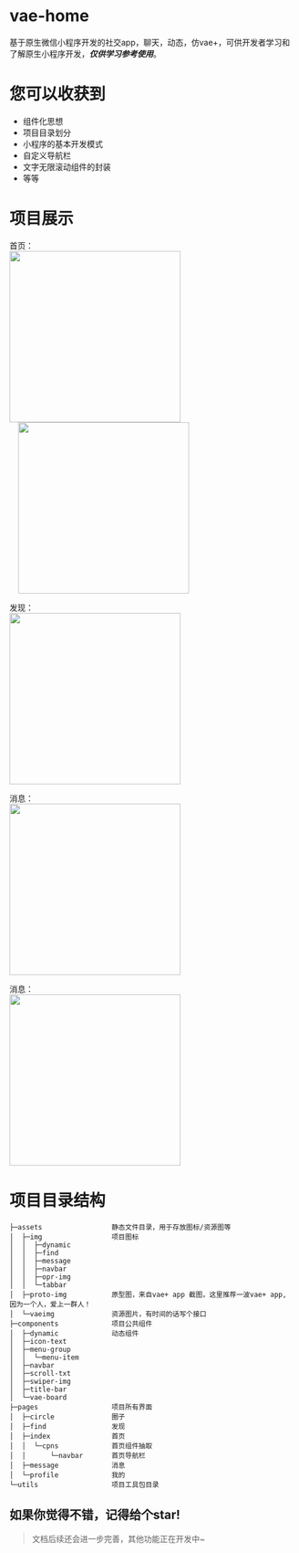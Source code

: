 # vae-home

基于原生微信小程序开发的社交app，聊天，动态，仿vae+，可供开发者学习和了解原生小程序开发，***仅供学习参考使用***。

# 您可以收获到

- 组件化思想
- 项目目录划分
- 小程序的基本开发模式
- 自定义导航栏
- 文字无限滚动组件的封装
- 等等

# 项目展示

首页：
<br>
<img src="https://github.com/phk422/vae-home/blob/main/assets/proto-img/vaehome.png?raw=true" width="300px" />
<img src="https://github.com/phk422/vae-home/blob/main/assets/proto-img/vaehome2.png?raw=true" width="300px" style="margin-left: 15px;" />

发现：
<br>
<img src="https://github.com/phk422/vae-home/blob/main/assets/proto-img/find.png?raw=true" width="300px" />

消息：
<br>
<img src="https://github.com/phk422/vae-home/blob/main/assets/proto-img/message.jpg?raw=true" width="300px" />

消息：
<br>
<img src="https://github.com/phk422/vae-home/blob/main/assets/proto-img/profile.jpg?raw=true" width="300px" />

# 项目目录结构

```
├─assets                 静态文件目录，用于存放图标/资源图等
│  ├─img                 项目图标
│  │  ├─dynamic
│  │  ├─find
│  │  ├─message
│  │  ├─navbar
│  │  ├─opr-img
│  │  └─tabbar
│  ├─proto-img           原型图，来自vae+ app 截图，这里推荐一波vae+ app, 因为一个人，爱上一群人！
│  └─vaeimg              资源图片，有时间的话写个接口
├─components             项目公共组件
│  ├─dynamic             动态组件
│  ├─icon-text
│  ├─menu-group
│  │  └─menu-item
│  ├─navbar
│  ├─scroll-txt
│  ├─swiper-img
│  ├─title-bar
│  └─vae-board
├─pages                  项目所有界面
│  ├─circle              圈子
│  ├─find                发现
│  ├─index               首页
│  │  └─cpns             首页组件抽取
│  │      └─navbar       首页导航栏
│  ├─message             消息
│  └─profile             我的
└─utils                  项目工具包目录
```

## 如果你觉得不错，记得给个star!

> 文档后续还会进一步完善，其他功能正在开发中~
